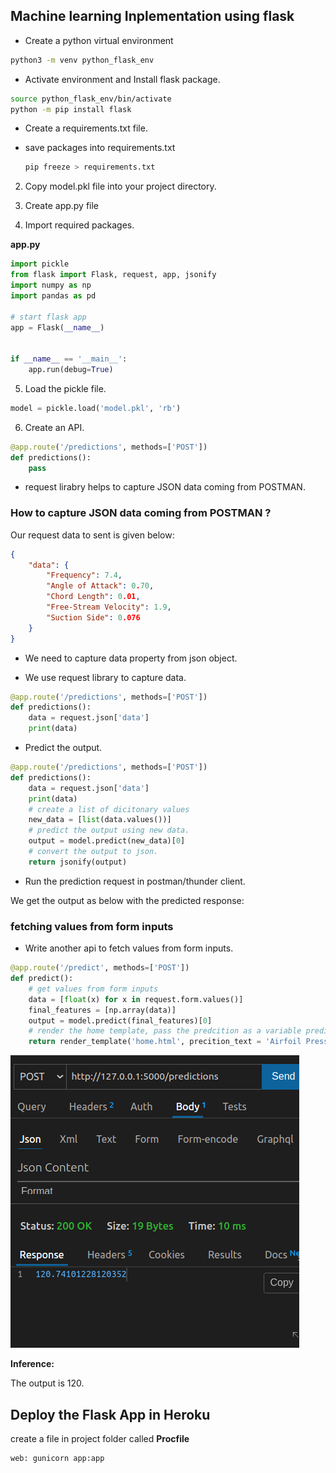 ## Machine learning Inplementation using flask

- Create a python virtual environment

```bash
python3 -m venv python_flask_env
```

- Activate environment and Install flask package.

```bash
source python_flask_env/bin/activate
python -m pip install flask
```

- Create a requirements.txt file.

- save packages into requirements.txt

    ```bash
    pip freeze > requirements.txt
    ```

2. Copy model.pkl file into your project directory.

3. Create app.py file

4. Import required packages.

**app.py**

```py
import pickle
from flask import Flask, request, app, jsonify
import numpy as np
import pandas as pd

# start flask app
app = Flask(__name__)


if __name__ == '__main__':
    app.run(debug=True)
```

5. Load the pickle file.

```py
model = pickle.load('model.pkl', 'rb')
```

6. Create an API.

```py
@app.route('/predictions', methods=['POST'])
def predictions():
    pass
```

- request lirabry helps to capture JSON data coming from POSTMAN.

### How to capture JSON data coming from POSTMAN ?

Our request data to sent is given below:

```json
{
    "data": {
        "Frequency": 7.4,
        "Angle of Attack": 0.70,
        "Chord Length": 0.01,
        "Free-Stream Velocity": 1.9,
        "Suction Side": 0.076
    }
}
```

- We need to capture data property from json object.

- We use request library to capture data.

```py
@app.route('/predictions', methods=['POST'])
def predictions():
    data = request.json['data']
    print(data)
```

- Predict the output.

```py
@app.route('/predictions', methods=['POST'])
def predictions():
    data = request.json['data']
    print(data)
    # create a list of dicitonary values
    new_data = [list(data.values())]
    # predict the output using new data.
    output = model.predict(new_data)[0]
    # convert the output to json.
    return jsonify(output)
```

- Run the prediction request in postman/thunder client.

We get the output as below with the predicted response:

### fetching values from form inputs

- Write another api to fetch values from form inputs.

```py
@app.route('/predict', methods=['POST'])
def predict():
    # get values from form inputs
    data = [float(x) for x in request.form.values()]
    final_features = [np.array(data)]
    output = model.predict(final_features)[0]
    # render the home template, pass the predcition as a variable prediction_text
    return render_template('home.html', precition_text = 'Airfoil Pressure')
```

![](./images/1.png) 

**Inference:**

The output is 120.

## Deploy the Flask App in Heroku

create a file in project folder called **Procfile**

```procfile
web: gunicorn app:app
```






